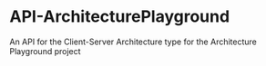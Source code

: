 # API-ArchitecturePlayground
An API for the Client-Server Architecture type for the Architecture Playground project

